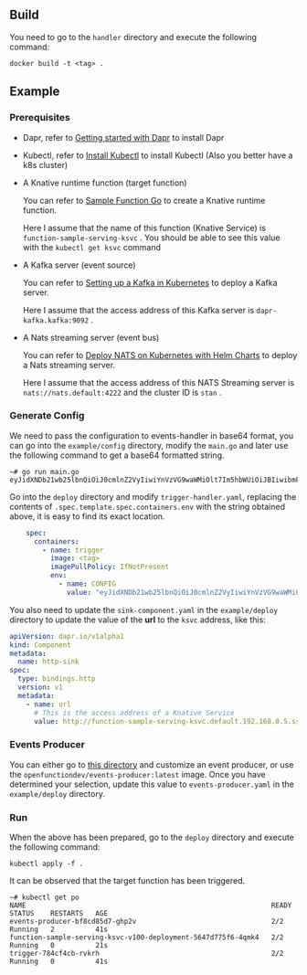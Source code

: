 ## Build

You need to go to the `handler` directory and execute the following command:

```shell
docker build -t <tag> .
```

## Example

### Prerequisites

- Dapr, refer to [Getting started with Dapr](https://docs.dapr.io/getting-started/) to install Dapr
- Kubectl, refer to [Install Kubectl](https://kubernetes.io/docs/tasks/tools/#kubectl) to install Kubectl (Also you better have a k8s cluster)

- A Knative runtime function (target function)

  You can refer to [Sample Function Go](https://github.com/OpenFunction/samples/tree/main/functions/Knative/hello-world-go) to create a Knative runtime function.

  Here I assume that the name of this function (Knative Service) is `function-sample-serving-ksvc` . You should be able to see this value with the `kubectl get ksvc` command

- A Kafka server (event source)

  You can refer to [Setting up a Kafka in Kubernetes](https://github.com/dapr/quickstarts/tree/master/bindings#setting-up-a-kafka-in-kubernetes) to deploy a Kafka server.

  Here I assume that the access address of this Kafka server is `dapr-kafka.kafka:9092` .

- A Nats streaming server (event bus)

  You can refer to [Deploy NATS on Kubernetes with Helm Charts](https://nats-io.github.io/k8s/) to deploy a Nats streaming server.

  Here I assume that the access address of this NATS Streaming server is `nats://nats.default:4222` and the cluster ID is `stan` .

### Generate Config

We need to pass the configuration to events-handler in base64 format, you can go into the `example/config` directory, modify the `main.go` and later use the following command to get a base64 formatted string.

```shell
~# go run main.go 
eyJidXNDb21wb25lbnQiOiJ0cmlnZ2VyIiwiYnVzVG9waWMiOlt7Im5hbWUiOiJBIiwibmFtZXNwYWNlIjoiZGVmYXVsdCIsImV2ZW50U291cmNlIjoibXktZXZlbnRzb3VyY2UiLCJldmVudCI6InNhbXBsZS1vbmUifSx7Im5hbWUiOiJCIiwibmFtZXNwYWNlIjoiZGVmYXVsdCIsImV2ZW50U291cmNlIjoibXktZXZlbnRzb3VyY2UiLCJldmVudCI6InNhbXBsZS10d28ifV0sInN1YnNjcmliZXJzIjp7IkEgXHUwMDI2XHUwMDI2IEIiOnsidG9waWMiOiJtZXRyaWNzIn0sIkEgfHwgQiI6eyJzaW5rQ29tcG9uZW50IjoiaHR0cC1zaW5rIn19LCJwb3J0IjoiNTA1MCJ9
```

Go into the `deploy` directory and modify `trigger-handler.yaml`, replacing the contents of `.spec.template.spec.containers.env` with the string obtained above, it is easy to find its exact location.

```yaml
    spec:
      containers:
        - name: trigger
          image: <tag>
          imagePullPolicy: IfNotPresent
          env:
            - name: CONFIG
              value: "eyJidXNDb21wb25lbnQiOiJ0cmlnZ2VyIiwiYnVzVG9waWMiOlt7Im5hbWUiOiJBIiwibmFtZXNwYWNlIjoiZGVmYXVsdCIsImV2ZW50U291cmNlIjoibXktZXZlbnRzb3VyY2UiLCJldmVudCI6InNhbXBsZS1vbmUifSx7Im5hbWUiOiJCIiwibmFtZXNwYWNlIjoiZGVmYXVsdCIsImV2ZW50U291cmNlIjoibXktZXZlbnRzb3VyY2UiLCJldmVudCI6InNhbXBsZS10d28ifV0sInN1YnNjcmliZXJzIjp7IkEgXHUwMDI2XHUwMDI2IEIiOnsidG9waWMiOiJtZXRyaWNzIn0sIkEgfHwgQiI6eyJzaW5rQ29tcG9uZW50IjoiaHR0cC1zaW5rIn19LCJwb3J0IjoiNTA1MCJ9"
```

You also need to update the `sink-component.yaml` in the `example/deploy` directory to update the value of the **url** to the `ksvc` address, like this:

```yaml
apiVersion: dapr.io/v1alpha1
kind: Component
metadata:
  name: http-sink
spec:
  type: bindings.http
  version: v1
  metadata:
    - name: url
      # This is the access address of a Knative Service
      value: http://function-sample-serving-ksvc.default.192.168.0.5.sslip.io
```

### Events Producer

You can either go to [this directory](../events-producer) and customize an event producer, or use the `openfunctiondev/events-producer:latest` image. Once you have determined your selection, update this value to `events-producer.yaml` in the `example/deploy` directory.

### Run

When the above has been prepared, go to the `deploy` directory and execute the following command:

```shell
kubectl apply -f .
```

It can be observed that the target function has been triggered.

```shell
~# kubectl get po
NAME                                                            READY   STATUS    RESTARTS   AGE
events-producer-bf8cd85d7-ghp2v                                 2/2     Running   2          41s
function-sample-serving-ksvc-v100-deployment-5647d775f6-4qmk4   2/2     Running   0          21s
trigger-784cf4cb-rvkrh                                          2/2     Running   0          41s
```


